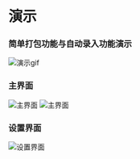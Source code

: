 # 演示
### 简单打包功能与自动录入功能演示
![演示gif](http://www.iaders.com/ZjzMisaka/QTReleaser_ILLUSTRATE/simple_mode_atuo_set.gif)

### 主界面
![主界面](http://www.iaders.com/ZjzMisaka/QTReleaser_ILLUSTRATE/main_0.png)
![主界面](http://www.iaders.com/ZjzMisaka/QTReleaser_ILLUSTRATE/main_1.png)

### 设置界面
![设置界面](http://www.iaders.com/ZjzMisaka/QTReleaser_ILLUSTRATE/setter.png)
